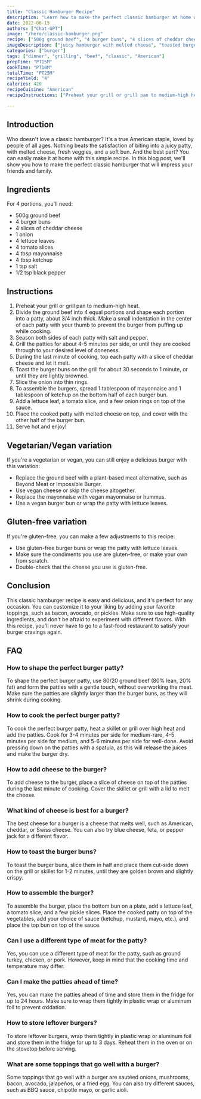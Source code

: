 ```yaml
---
title: "Classic Hamburger Recipe"
description: "Learn how to make the perfect classic hamburger at home with this easy and delicious recipe."
date: 2022-06-15
authors: ["Chat-GPT"]
image: "/hero/classic-hamburger.png"
recipe: ["500g ground beef", "4 burger buns", "4 slices of cheddar cheese", "1 onion", "4 lettuce leaves", "4 tomato slices", "4 tbsp mayonnaise", "4 tbsp ketchup", "1 tsp salt", "1/2 tsp black pepper"]
imageDescription: ["juicy hamburger with melted cheese", "toasted burger bun", "fresh crispy lettuce", "sliced red tomatoes"]
categories: ["burger"]
tags: ["dinner", "grilling", "beef", "classic", "American"]
prepTime: "PT15M"
cookTime: "PT10M"
totalTime: "PT25M"
recipeYield: "4"
calories: 420
recipeCuisine: "American"
recipeInstructions: ["Preheat your grill or grill pan to medium-high heat.", "Divide the ground beef into 4 equal portions and shape each portion into a patty, about 3/4 inch thick. Make a small indentation in the center of each patty with your thumb to prevent the burger from puffing up while cooking.", "Season both sides of each patty with salt and pepper.", "Grill the patties for about 4-5 minutes per side, or until they are cooked through to your desired level of doneness.", "During the last minute of cooking, top each patty with a slice of cheddar cheese and let it melt.", "Toast the burger buns on the grill for about 30 seconds to 1 minute, or until they are lightly browned.", "Slice the onion into thin rings.", "To assemble the burgers, spread 1 tablespoon of mayonnaise and 1 tablespoon of ketchup on the bottom half of each burger bun.", "Add a lettuce leaf, a tomato slice, and a few onion rings on top of the sauce.", "Place the cooked patty with melted cheese on top, and cover with the other half of the burger bun.", "Serve hot and enjoy!"]

---
```


## Introduction

Who doesn't love a classic hamburger? It's a true American staple, loved by people of all ages. Nothing beats the satisfaction of biting into a juicy patty, with melted cheese, fresh veggies, and a soft bun. And the best part? You can easily make it at home with this simple recipe. In this blog post, we'll show you how to make the perfect classic hamburger that will impress your friends and family. 

## Ingredients

For 4 portions, you'll need:

- 500g ground beef
- 4 burger buns
- 4 slices of cheddar cheese
- 1 onion
- 4 lettuce leaves
- 4 tomato slices
- 4 tbsp mayonnaise
- 4 tbsp ketchup
- 1 tsp salt
- 1/2 tsp black pepper

## Instructions

1. Preheat your grill or grill pan to medium-high heat.
2. Divide the ground beef into 4 equal portions and shape each portion into a patty, about 3/4 inch thick. Make a small indentation in the center of each patty with your thumb to prevent the burger from puffing up while cooking.
3. Season both sides of each patty with salt and pepper.
4. Grill the patties for about 4-5 minutes per side, or until they are cooked through to your desired level of doneness.
5. During the last minute of cooking, top each patty with a slice of cheddar cheese and let it melt.
6. Toast the burger buns on the grill for about 30 seconds to 1 minute, or until they are lightly browned.
7. Slice the onion into thin rings.
8. To assemble the burgers, spread 1 tablespoon of mayonnaise and 1 tablespoon of ketchup on the bottom half of each burger bun.
9. Add a lettuce leaf, a tomato slice, and a few onion rings on top of the sauce.
10. Place the cooked patty with melted cheese on top, and cover with the other half of the burger bun.
11. Serve hot and enjoy!

## Vegetarian/Vegan variation

If you're a vegetarian or vegan, you can still enjoy a delicious burger with this variation:

- Replace the ground beef with a plant-based meat alternative, such as Beyond Meat or Impossible Burger.
- Use vegan cheese or skip the cheese altogether.
- Replace the mayonnaise with vegan mayonnaise or hummus.
- Use a vegan burger bun or wrap the patty with lettuce leaves.

## Gluten-free variation

If you're gluten-free, you can make a few adjustments to this recipe:

- Use gluten-free burger buns or wrap the patty with lettuce leaves.
- Make sure the condiments you use are gluten-free, or make your own from scratch.
- Double-check that the cheese you use is gluten-free.

## Conclusion

This classic hamburger recipe is easy and delicious, and it's perfect for any occasion. You can customize it to your liking by adding your favorite toppings, such as bacon, avocado, or pickles. Make sure to use high-quality ingredients, and don't be afraid to experiment with different flavors. With this recipe, you'll never have to go to a fast-food restaurant to satisfy your burger cravings again.

## FAQ

### How to shape the perfect burger patty?

To shape the perfect burger patty, use 80/20 ground beef (80% lean, 20% fat) and form the patties with a gentle touch, without overworking the meat. Make sure the patties are slightly larger than the burger buns, as they will shrink during cooking.

### How to cook the perfect burger patty?

To cook the perfect burger patty, heat a skillet or grill over high heat and add the patties. Cook for 3-4 minutes per side for medium-rare, 4-5 minutes per side for medium, and 5-6 minutes per side for well-done. Avoid pressing down on the patties with a spatula, as this will release the juices and make the burger dry.

### How to add cheese to the burger?

To add cheese to the burger, place a slice of cheese on top of the patties during the last minute of cooking. Cover the skillet or grill with a lid to melt the cheese.

### What kind of cheese is best for a burger?

The best cheese for a burger is a cheese that melts well, such as American, cheddar, or Swiss cheese. You can also try blue cheese, feta, or pepper jack for a different flavor.

### How to toast the burger buns?

To toast the burger buns, slice them in half and place them cut-side down on the grill or skillet for 1-2 minutes, until they are golden brown and slightly crispy.

### How to assemble the burger?

To assemble the burger, place the bottom bun on a plate, add a lettuce leaf, a tomato slice, and a few pickle slices. Place the cooked patty on top of the vegetables, add your choice of sauce (ketchup, mustard, mayo, etc.), and place the top bun on top of the sauce.

### Can I use a different type of meat for the patty?

Yes, you can use a different type of meat for the patty, such as ground turkey, chicken, or pork. However, keep in mind that the cooking time and temperature may differ.

### Can I make the patties ahead of time?

Yes, you can make the patties ahead of time and store them in the fridge for up to 24 hours. Make sure to wrap them tightly in plastic wrap or aluminum foil to prevent oxidation.

### How to store leftover burgers?

To store leftover burgers, wrap them tightly in plastic wrap or aluminum foil and store them in the fridge for up to 3 days. Reheat them in the oven or on the stovetop before serving.

### What are some toppings that go well with a burger?

Some toppings that go well with a burger are sautéed onions, mushrooms, bacon, avocado, jalapeños, or a fried egg. You can also try different sauces, such as BBQ sauce, chipotle mayo, or garlic aioli.